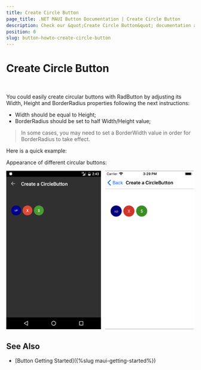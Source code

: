 ```yaml
---
title: Create Circle Button
page_title: .NET MAUI Button Documentation | Create Circle Button
description: Check our &quot;Create Circle Button&quot; documentation article for Telerik Button for .NET MAUI control.
position: 0
slug: button-howto-create-circle-button
---
```


# Create Circle Button

&nbsp;

You could easily create circular buttons with RadButton by adjusting its Width, Height and BorderRadius properties following the next instructions:

* Width should be equal to Height;
* BorderRadius should be set to half Width/Height value;


> In some cases, you may need to set a BorderWidth value in order for BorderRadius to take effect.

Here is a quick example:

<snippet id='button-circular-xaml'/>

Appearance of different circular buttons:

![Button Key Features Example](../images/button-howto-circlebutton.png)

## See Also

- [Button Getting Started]({%slug maui-getting-started%})
